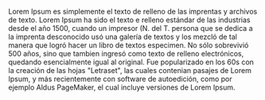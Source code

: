 Lorem Ipsum es simplemente el texto de relleno de las
imprentas y archivos de texto. Lorem Ipsum ha sido el texto
e relleno estándar de las industrias desde el año 1500,
cuando un impresor (N. del T. persona que se dedica a la imprenta
 desconocido usó una galería de textos y los mezcló de tal
manera que logró hacer un libro de textos especimen.
No sólo sobrevivió 500 años, sino que tambien ingresó como texto de relleno
electrónicos, quedando esencialmente igual al original. Fue popularizado en los 60s con la creación de las hojas "Letraset", las cuales contenian pasajes de Lorem Ipsum, y más recientemente con software de autoedición, como por ejemplo Aldus PageMaker, el cual incluye versiones de Lorem Ipsum.